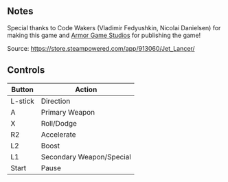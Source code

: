 ## Notes

Special thanks to Code Wakers (Vladimir Fedyushkin, Nicolai Danielsen) for making this game and [Armor Game Studios](https://armorgamesstudios.com/) for publishing the game!

Source: https://store.steampowered.com/app/913060/Jet_Lancer/

## Controls

| Button | Action |
|--|--| 
|L-stick|Direction|
|A|Primary Weapon|
|X|Roll/Dodge|
|R2|Accelerate|
|L2|Boost|
|L1|Secondary Weapon/Special|
|Start|Pause|


